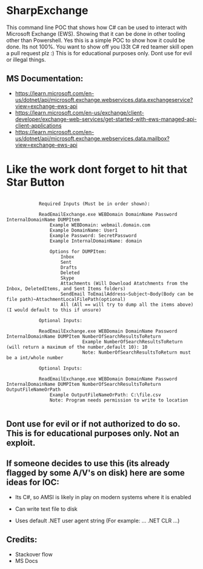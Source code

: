 # SharpExchange

This command line POC that shows how C# can be used to interact with Microsoft Exchange (EWS). Showing that it can be done in other tooling other than Powershell.
Yes this is a simple POC to show how it could be done. Its not 100%. You want to show off you l33t C# red teamer skill open a pull request plz :)
This is for educational purposes only. Dont use for evil or illegal things.

## MS Documentation:

- https://learn.microsoft.com/en-us/dotnet/api/microsoft.exchange.webservices.data.exchangeservice?view=exchange-ews-api
- https://learn.microsoft.com/en-us/exchange/client-developer/exchange-web-services/get-started-with-ews-managed-api-client-applications
- https://learn.microsoft.com/en-us/dotnet/api/microsoft.exchange.webservices.data.mailbox?view=exchange-ews-api

# Like the work dont forget to hit that Star Button

```
            
            Required Inputs (Must be in order shown):

            ReadEmailExchange.exe WEBDomain DomainName Password InternalDomainName DUMPItem
                Example WEBDomain: webmail.domain.com
                Example DomainName: User1
                Example Password: SecretPassword
                Example InternalDomainName: domain
                
                Options for DUMPItem:
                    Inbox
                    Sent
                    Drafts
                    Deleted
                    Skype
                    Attachments (Will Download Atatchments from the Inbox, DeletedItems, and Sent Items folders)
                    SendEmail ToEmailAddress~Subject~Body(Body can be file path)~AttachmentLocalFilePath(optional)
                    All (All == will try to dump all the items above)(I would default to this if unsure)

            Optional Inputs:

            ReadEmailExchange.exe WEBDomain DomainName Password InternalDomainName DUMPItem NumberOfSearchResultsToReturn
                            Example NumberOfSearchResultsToReturn (will return a maximum of the number,default 10): 10
                            Note: NumberOfSearchResultsToReturn must be a int/whole number

            Optional Inputs:

            ReadEmailExchange.exe WEBDomain DomainName Password InternalDomainName DUMPItem NumberOfSearchResultsToReturn OutputFileNameOrPath
                Example OutputFileNameOrPath: C:\file.csv
                Note: Program needs permission to write to location
                
```
## Dont use for evil or if not authorized to do so. This is for educational purposes only. Not an exploit. 


## If someone decides to use this (its already flagged by some A/V's on disk) here are some ideas for IOC:

- Its C#, so AMSI is likely in play on modern systems where it is enabled

- Can write text file to disk

- Uses default .NET user agent string (For example: ... .NET CLR ...)

## Credits:
- Stackover flow
- MS Docs
